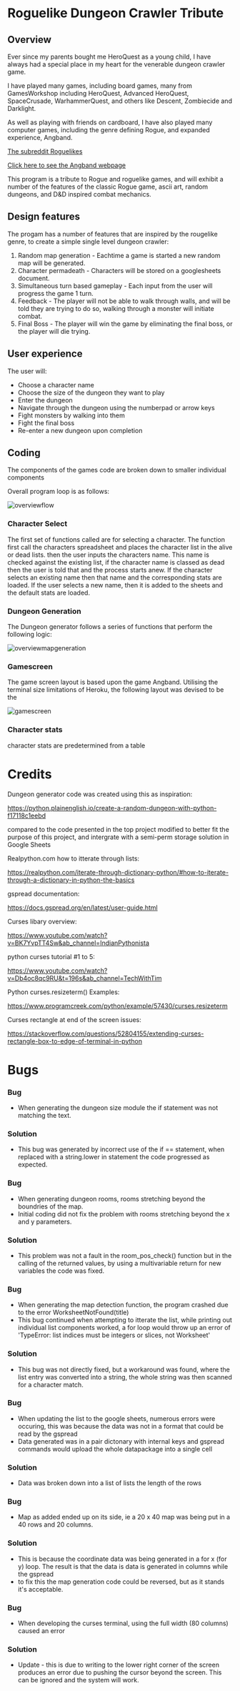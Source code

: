# Roguelike Dungeon Crawler Tribute  

## Overview  

Ever since my parents bought me HeroQuest as a young child, I have always had a special place in my heart for the venerable dungeon crawler game.  

I have played many games, including board games, many from GamesWorkshop including HeroQuest, Advanced HeroQuest, SpaceCrusade, WarhammerQuest, and others like Descent, Zombiecide and Darklight.  

As well as playing with friends on cardboard, I have also played many computer games, including the genre defining Rogue, and expanded experience, Angband.  

[The subreddit Roguelikes](https://www.reddit.com/r/roguelikes/)

[Click here to see the Angband webpage](https://rephial.org/)  

This program is a tribute to Rogue and roguelike games, and will exhibit a number of the features of the classic Rogue game, ascii art, random dungeons, and D&D inspired combat mechanics.

## Design features

The progam has a number of features that are inspired by the rougelike genre, to create a simple single level dungeon crawler:

1. Random map generation - Eachtime a game is started a new random map will be generated.
2. Character permadeath - Characters will be stored on a googlesheets document.
3. Simultaneous turn based gameplay - Each input from the user will progress the game 1 turn.
4. Feedback - The player will not be able to walk through walls, and will be told they are trying to do so, 
    walking through a monster will initiate combat.
5. Final Boss - The player will win the game by eliminating the final boss, or the player will die trying.

## User experience

The user will:
- Choose a character name
- Choose the size of the dungeon they want to play
- Enter the dungeon
- Navigate through the dungeon using the numberpad or arrow keys
- Fight monsters by walking into them
- Fight the final boss
- Re-enter a new dungeon upon completion 

## Coding 

The components of the games code are broken down to smaller individual components 

Overall program loop is as follows:

![overviewflow](docs/screenshots/function_flow.png)

### Character Select

The first set of functions called are for selecting a character. The function first call the characters spreadsheet and places the 
character list in the alive or dead lists. then the user inputs the characters name. This name is checked against the existing list, 
if the character name is classed as dead then the user is told that and the process starts anew. If the character selects an existing 
name then that name and the corresponding stats are loaded. If the user selects a new name, then it is added to the sheets and the 
default stats are loaded.

### Dungeon Generation

The Dungeon generator follows a series of functions that perform the following logic:

![overviewmapgeneration](docs/screenshots/map_generation.png)

### Gamescreen

The game screen layout is based upon the game Angband. Utilising the terminal size limitations of Heroku, the following layout was 
devised to be the 

![gamescreen](docs/screenshots/gamescreen.png)

### Character stats

character stats are predetermined from a table 

# Credits

Dungeon generator code was created using this as inspiration:

https://python.plainenglish.io/create-a-random-dungeon-with-python-f17118c1eebd

compared to the code presented in the top project modified to better fit the purpose of this project, 
and intergrate with a semi-perm storage solution in Google Sheets


Realpython.com how to itterate through lists:

https://realpython.com/iterate-through-dictionary-python/#how-to-iterate-through-a-dictionary-in-python-the-basics


gspread documentation:

https://docs.gspread.org/en/latest/user-guide.html


Curses libary overview:

https://www.youtube.com/watch?v=BK7YvpTT4Sw&ab_channel=IndianPythonista


python curses tutorial #1 to 5:

https://www.youtube.com/watch?v=Db4oc8qc9RU&t=196s&ab_channel=TechWithTim 


Python curses.resizeterm() Examples:

https://www.programcreek.com/python/example/57430/curses.resizeterm

Curses rectangle at end of the screen issues:

https://stackoverflow.com/questions/52804155/extending-curses-rectangle-box-to-edge-of-terminal-in-python


# Bugs

### Bug
- When generating the dungeon size module the if statement was not matching the text.
### Solution
- This bug was generated by incorrect use of the if == statement, when replaced with a string.lower in statement the code progressed as expected.

### Bug
- When generating dungeon rooms, rooms stretching beyond the boundries of the map.
- Initial coding did not fix the problem with rooms stretching beyond the x and y parameters.
### Solution
- This problem was not a fault in the room_pos_check() function but in the calling of the returned values, 
by using a multivariable return for new variables the code was fixed.

### Bug
- When generating the map detection function, the program crashed due to the error WorksheetNotFound(title)
- This bug continued when attempting to itterate the list, while printing out individual list components worked, a for loop would throw up an
error of 'TypeError: list indices must be integers or slices, not Worksheet'
### Solution
- This bug was not directly fixed, but a workaround was found, where the list entry was converted into a string, the whole string was then
scanned for a character match.

### Bug
- When updating the list to the google sheets, numerous errors were occuring, this was because the data was not in a format that could be
read by the gspread
- Data generated was in a pair dictonary with internal keys and gspread commands would upload the whole datapackage into a single cell
### Solution
- Data was broken down into a list of lists the length of the rows

### Bug
- Map as added ended up on its side, ie a 20 x 40 map was being put in a 40 rows and 20 columns. 
### Solution
- This is because the coordinate data was being generated in a for x (for y) loop. The result is that the data is data is generated in columns
while the gspread  
- to fix this the map generation code could be reversed, but as it stands it's acceptable.

### Bug
- When developing the curses terminal, using the full width (80 columns) caused an error
### Solution
- Update - this is due to writing to the lower right corner of the screen produces an error
due to pushing the cursor beyond the screen. This can be ignored and the system will work.
